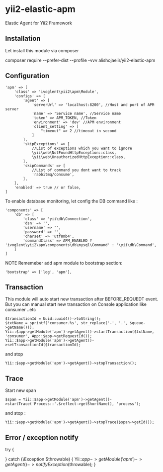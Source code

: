 # yii2-elastic-apm
Elastic Agent for Yii2 Framework

## Installation
Let install this module via composer

composer require --prefer-dist --profile -vvv alishojaeiir/yii2-elastic-apm
## Configuration
```
'apm' => [
    'class' => 'ivoglent\yii2\apm\Module',
    'configs' => [
        'agent' => [
            'serverUrl' => 'localhost:8200', //Host and port of APM server 
            'name' => 'Service name', //Service name 
            'token' => APM_TOKEN, //Token
            'environment' => 'dev' //APM environment
            'client_setting' => [
                "timeout" => 2 //timeout in second
            ]
        ],
        'skipExceptions' => [
            //List of exceptions which you want to ignore
            \yii\web\NotFoundHttpException::class,
            \yii\web\UnauthorizedHttpException::class,
        ],
        'skipCommands' => [
            //List of command you dont want to track
            'rabbitmq/consume',
        ],
    ],
    'enabled' => true // or false,
]
```

To enable database monitoring, let config the DB command like :
```
'components' => [
    'db' => [
        'class' => 'yii\db\Connection',
        'dsn' => '',
        'username' => '',
        'password' => '',
        'charset' => 'utf8mb4',
        'commandClass' => APM_ENABLED ? 'ivoglent\yii2\apm\components\db\mysql\Command' : '\yii\db\Command',
    ]
]
```
NOTE Rememeber add apm module to bootstrap section:
```
'bootstrap' => ['log', 'apm'],
```
## Transaction
This module will auto start new transaction after BEFORE_REQUEDT event. But you can manual start new transaction on Console application like consumer ..etc
```
$transactionId = Uuid::uuid4()->toString();
$txtName = sprintf('consumer.%s', str_replace('-', '.', $queue->getName()));
Yii::$app->getModule('apm')->getAgent()->startTransaction($txtName, 'consumer', App::$app->getRequestId());
Yii::$app->getModule('apm')->getAgent()->setTransactionId($transactionId);
```
and stop
```
Yii::$app->getModule('apm')->getAgent()->stopTransaction();
```

## Trace
Start new span
```
$span = Yii::$app->getModule('apm')->getAgent()->startTrace('Process::'.$reflect->getShortName(), 'process');
```
and stop :
```
Yii::$app->getModule('apm')->getAgent()->stopTrace($span->getId());
```

## Error / exception notify
try {

} catch (\Exception $throwable) {
    Yii::$app->getModule('apm')->getAgent()->notifyException($throwable);
}
